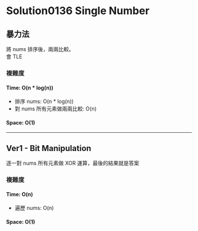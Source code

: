 # Solution0136 Single Number

## 暴力法

將 nums 排序後，兩兩比較。  
會 TLE

### 複雜度

#### Time: O(n * log(n))
- 排序 nums: O(n * log(n))
- 對 nums 所有元素做兩兩比較: O(n)

#### Space: O(1)

---

## Ver1 - Bit Manipulation

逐一對 nums 所有元素做 XOR 運算，最後的結果就是答案

### 複雜度

#### Time: O(n)
- 遍歷 nums: O(n)

#### Space: O(1)